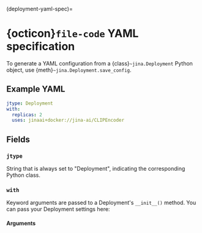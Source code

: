 (deployment-yaml-spec)=
# {octicon}`file-code` YAML specification

To generate a YAML configuration from a {class}`~jina.Deployment` Python object, use {meth}`~jina.Deployment.save_config`.

## Example YAML

```yaml
jtype: Deployment
with:
  replicas: 2
  uses: jinaai+docker://jina-ai/CLIPEncoder
```

## Fields

### `jtype`
String that is always set to "Deployment", indicating the corresponding Python class.

### `with`

Keyword arguments are passed to a Deployment's `__init__()` method. You can pass your Deployment settings here:

#### Arguments

```{include} ./../flow/deployment-args.md
```

```{include} ./../flow/yaml-vars.md
```


